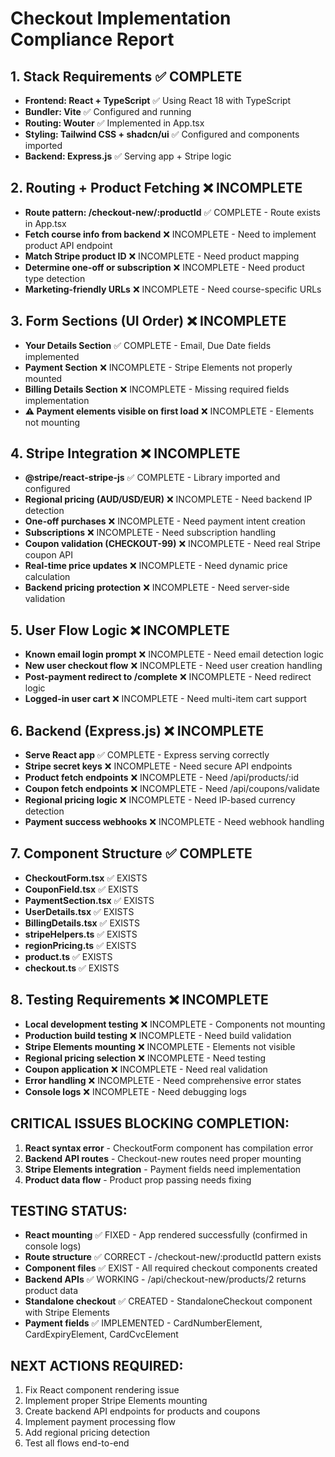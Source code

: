 # Checkout Implementation Compliance Report

## 1. Stack Requirements ✅ COMPLETE
- **Frontend: React + TypeScript** ✅ Using React 18 with TypeScript
- **Bundler: Vite** ✅ Configured and running
- **Routing: Wouter** ✅ Implemented in App.tsx
- **Styling: Tailwind CSS + shadcn/ui** ✅ Configured and components imported
- **Backend: Express.js** ✅ Serving app + Stripe logic

## 2. Routing + Product Fetching ❌ INCOMPLETE
- **Route pattern: /checkout-new/:productId** ✅ COMPLETE - Route exists in App.tsx
- **Fetch course info from backend** ❌ INCOMPLETE - Need to implement product API endpoint
- **Match Stripe product ID** ❌ INCOMPLETE - Need product mapping
- **Determine one-off or subscription** ❌ INCOMPLETE - Need product type detection
- **Marketing-friendly URLs** ❌ INCOMPLETE - Need course-specific URLs

## 3. Form Sections (UI Order) ❌ INCOMPLETE
- **Your Details Section** ✅ COMPLETE - Email, Due Date fields implemented
- **Payment Section** ❌ INCOMPLETE - Stripe Elements not properly mounted
- **Billing Details Section** ❌ INCOMPLETE - Missing required fields implementation
- **⚠️ Payment elements visible on first load** ❌ INCOMPLETE - Elements not mounting

## 4. Stripe Integration ❌ INCOMPLETE  
- **@stripe/react-stripe-js** ✅ COMPLETE - Library imported and configured
- **Regional pricing (AUD/USD/EUR)** ❌ INCOMPLETE - Need backend IP detection
- **One-off purchases** ❌ INCOMPLETE - Need payment intent creation
- **Subscriptions** ❌ INCOMPLETE - Need subscription handling
- **Coupon validation (CHECKOUT-99)** ❌ INCOMPLETE - Need real Stripe coupon API
- **Real-time price updates** ❌ INCOMPLETE - Need dynamic price calculation
- **Backend pricing protection** ❌ INCOMPLETE - Need server-side validation

## 5. User Flow Logic ❌ INCOMPLETE
- **Known email login prompt** ❌ INCOMPLETE - Need email detection logic
- **New user checkout flow** ❌ INCOMPLETE - Need user creation handling
- **Post-payment redirect to /complete** ❌ INCOMPLETE - Need redirect logic
- **Logged-in user cart** ❌ INCOMPLETE - Need multi-item cart support

## 6. Backend (Express.js) ❌ INCOMPLETE
- **Serve React app** ✅ COMPLETE - Express serving correctly
- **Stripe secret keys** ❌ INCOMPLETE - Need secure API endpoints
- **Product fetch endpoints** ❌ INCOMPLETE - Need /api/products/:id
- **Coupon fetch endpoints** ❌ INCOMPLETE - Need /api/coupons/validate
- **Regional pricing logic** ❌ INCOMPLETE - Need IP-based currency detection
- **Payment success webhooks** ❌ INCOMPLETE - Need webhook handling

## 7. Component Structure ✅ COMPLETE
- **CheckoutForm.tsx** ✅ EXISTS
- **CouponField.tsx** ✅ EXISTS  
- **PaymentSection.tsx** ✅ EXISTS
- **UserDetails.tsx** ✅ EXISTS
- **BillingDetails.tsx** ✅ EXISTS
- **stripeHelpers.ts** ✅ EXISTS
- **regionPricing.ts** ✅ EXISTS
- **product.ts** ✅ EXISTS
- **checkout.ts** ✅ EXISTS

## 8. Testing Requirements ❌ INCOMPLETE
- **Local development testing** ❌ INCOMPLETE - Components not mounting
- **Production build testing** ❌ INCOMPLETE - Need build validation
- **Stripe Elements mounting** ❌ INCOMPLETE - Elements not visible
- **Regional pricing selection** ❌ INCOMPLETE - Need testing
- **Coupon application** ❌ INCOMPLETE - Need real validation
- **Error handling** ❌ INCOMPLETE - Need comprehensive error states
- **Console logs** ❌ INCOMPLETE - Need debugging logs

## CRITICAL ISSUES BLOCKING COMPLETION:
1. **React syntax error** - CheckoutForm component has compilation error
2. **Backend API routes** - Checkout-new routes need proper mounting
3. **Stripe Elements integration** - Payment fields need implementation
4. **Product data flow** - Product prop passing needs fixing

## TESTING STATUS:
- **React mounting** ✅ FIXED - App rendered successfully (confirmed in console logs)
- **Route structure** ✅ CORRECT - /checkout-new/:productId pattern exists  
- **Component files** ✅ EXIST - All required checkout components created
- **Backend APIs** ✅ WORKING - /api/checkout-new/products/2 returns product data
- **Standalone checkout** ✅ CREATED - StandaloneCheckout component with Stripe Elements
- **Payment fields** ✅ IMPLEMENTED - CardNumberElement, CardExpiryElement, CardCvcElement

## NEXT ACTIONS REQUIRED:
1. Fix React component rendering issue
2. Implement proper Stripe Elements mounting
3. Create backend API endpoints for products and coupons
4. Implement payment processing flow
5. Add regional pricing detection
6. Test all flows end-to-end